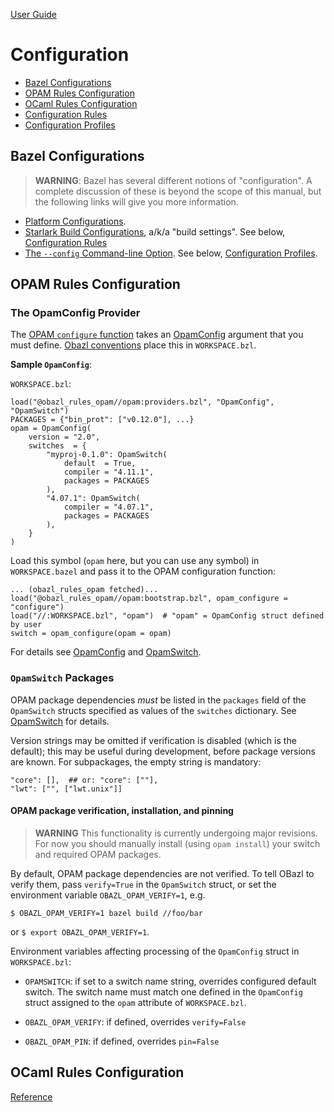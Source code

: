 [User Guide](index.md)

# Configuration

* [Bazel Configurations](#bazel)
* [OPAM Rules Configuration](#opamconfig)
* [OCaml Rules Configuration](#ocamlconfig)
* [Configuration Rules](configrules.md)
* [Configuration Profiles](configprofiles.md)

## <a name="bazel">Bazel Configurations</a>

>    **WARNING**: Bazel has several different notions of "configuration".
>    A complete discussion of these is beyond the scope of this manual,
>    but the following links will give you more information.

* [Platform Configurations](https://docs.bazel.build/versions/master/skylark/rules.html#configurations).
* [Starlark Build Configurations](https://docs.bazel.build/versions/master/skylark/config.html), a/k/a "build settings".  See below, [Configuration Rules](#configrules)
* [The `--config` Command-line Option](https://docs.bazel.build/versions/master/guide.html#bazelrc-syntax-and-semantics).  See below, [Configuration Profiles](#configprofiles).

## <a name="opamconfig">OPAM Rules Configuration</a>

### <a name="opamconfig_provider">The OpamConfig Provider</a>

The [OPAM `configure` function](../refman/functions.md#opam_configure) takes
an [OpamConfig](../refman/providers_opam.md#opamconfig) argument that you must define. [Obazl conventions](conventions.md)
place this in `WORKSPACE.bzl`.

**Sample `OpamConfig`**:

`WORKSPACE.bzl`:

```
load("@obazl_rules_opam//opam:providers.bzl", "OpamConfig", "OpamSwitch")
PACKAGES = {"bin_prot": ["v0.12.0"], ...}
opam = OpamConfig(
    version = "2.0",
    switches  = {
        "myproj-0.1.0": OpamSwitch(
            default  = True,
            compiler = "4.11.1",
            packages = PACKAGES
        ),
        "4.07.1": OpamSwitch(
            compiler = "4.07.1",
            packages = PACKAGES
        ),
    }
)
```

Load this symbol (`opam` here, but you can use any symbol) in
`WORKSPACE.bazel` and pass it to the OPAM configuration function:

```
... (obazl_rules_opam fetched)...
load("@obazl_rules_opam//opam:bootstrap.bzl", opam_configure = "configure")
load("//:WORKSPACE.bzl", "opam")  # "opam" = OpamConfig struct defined by user
switch = opam_configure(opam = opam)
```

For details see [OpamConfig](../refman/providers_opam.md#opamconfig)
and [OpamSwitch](../refman/providers_opam.md#opamswitch).

### `OpamSwitch` Packages

OPAM package dependencies _must_ be listed in the `packages` field of
the `OpamSwitch` structs specified as values of the `switches`
dictionary. See
[OpamSwitch](../refman/providers_opam.md#popamswitch) for details.

Version strings may be omitted if verification is disabled (which is
the default); this may be useful during development, before package
versions are known. For subpackages, the empty string is mandatory:

```
"core": [],  ## or: "core": [""],
"lwt": ["", ["lwt.unix"]]
```

#### OPAM package verification, installation, and pinning

>    **WARNING** This functionality is currently undergoing major
>    revisions. For now you should manually install (using `opam
>    install`) your switch and required OPAM packages.

By default, OPAM package dependencies are not verified. To tell OBazl
to verify them, pass `verify=True` in the `OpamSwitch` struct, or set
the environment variable `OBAZL_OPAM_VERIFY=1`, e.g.

```
$ OBAZL_OPAM_VERIFY=1 bazel build //foo/bar
```

or `$ export OBAZL_OPAM_VERIFY=1`.


Environment variables affecting processing of the `OpamConfig` struct in `WORKSPACE.bzl`:

* `OPAMSWITCH`: if set to a switch name string, overrides configured
  default switch. The switch name must match one defined in the
  `OpamConfig` struct assigned to the `opam` attribute of `WORKSPACE.bzl`.

* `OBAZL_OPAM_VERIFY`: if defined, overrides `verify=False`

* `OBAZL_OPAM_PIN`: if defined, overrides `pin=False`

## <a name="ocamlconfig">OCaml Rules Configuration</a>

[Reference](../refman/functions.md#ocaml_configure)
